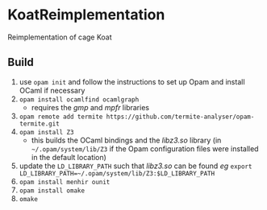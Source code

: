 # KoatReimplementation
Reimplementation of cage Koat

## Build

1. use `opam init` and follow the instructions to set up Opam and install OCaml if necessary
  2. `opam install ocamlfind ocamlgraph`
      * requires the _gmp_ and _mpfr_ libraries
  3. `opam remote add termite https://github.com/termite-analyser/opam-termite.git`
  4. `opam install Z3`
      * this builds the OCaml bindings and the _libz3.so_ library (in `~/.opam/system/lib/Z3` if the Opam configuration files were installed in the default location)
  5. update the `LD_LIBRARY_PATH` such that _libz3.so_ can be found _eg_ `export LD_LIBRARY_PATH=~/.opam/system/lib/Z3:$LD_LIBRARY_PATH`
  6. `opam install menhir ounit`
  7. `opam install omake`
  8. `omake`
